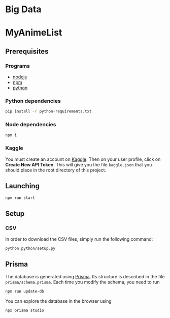 # Big Data
# MyAnimeList

## Prerequisites
### Programs
- [nodejs](https://nodejs.org/en/)
- [npm](https://www.npmjs.com/)
- [python](https://www.python.org/)
### Python dependencies
```bash
pip install -r python-requirements.txt
```
### Node dependencies
```bash
npm i
```
### Kaggle
You must create an account on [Kaggle](https://www.kaggle.com/).
Then on your user profile, click on **Create New API Token**. This will give you the file `kaggle.json` that you should place in the root directory of this project.

## Launching
```bash
npm run start
```

## Setup
### CSV
In order to download the CSV files, simply run the following command:
```bash
python python/setup.py
```

## Prisma
The database is generated using [Prisma](https://www.prisma.io/).
Its structure is described in the file `prisma/schema.prisma`.
Each time you modify the schema, you need to run
```bash
npm run update-db
```
You can explore the database in the browser using
```bash
npx prisma studio
```
